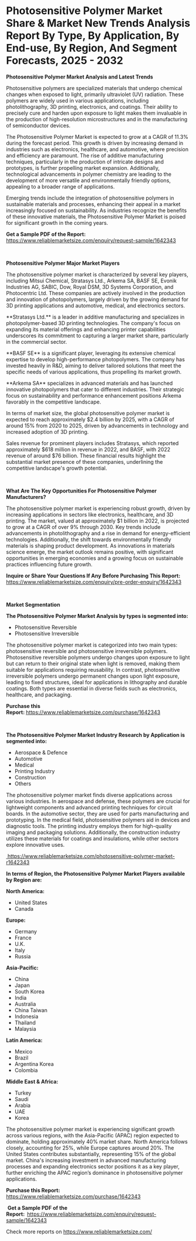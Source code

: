 <p><h1>Photosensitive Polymer Market Share & Market New Trends Analysis Report By Type, By Application, By End-use, By Region, And Segment Forecasts, 2025 - 2032</h1></p><p><strong>Photosensitive Polymer Market Analysis and Latest Trends</strong></p>
<p><p>Photosensitive polymers are specialized materials that undergo chemical changes when exposed to light, primarily ultraviolet (UV) radiation. These polymers are widely used in various applications, including photolithography, 3D printing, electronics, and coatings. Their ability to precisely cure and harden upon exposure to light makes them invaluable in the production of high-resolution microstructures and in the manufacturing of semiconductor devices.</p><p>The Photosensitive Polymer Market is expected to grow at a CAGR of 11.3% during the forecast period. This growth is driven by increasing demand in industries such as electronics, healthcare, and automotive, where precision and efficiency are paramount. The rise of additive manufacturing techniques, particularly in the production of intricate designs and prototypes, is further propelling market expansion. Additionally, technological advancements in polymer chemistry are leading to the development of more versatile and environmentally friendly options, appealing to a broader range of applications.</p><p>Emerging trends include the integration of photosensitive polymers in sustainable materials and processes, enhancing their appeal in a market increasingly focused on sustainability. As industries recognize the benefits of these innovative materials, the Photosensitive Polymer Market is poised for significant growth in the coming years.</p></p>
<p><strong>Get a Sample PDF of the Report:&nbsp;</strong> <a href="https://www.reliablemarketsize.com/enquiry/request-sample/1642343?utm_campaign=2444&utm_medium=2&utm_source=Github&utm_content=ia&utm_term=02042025&utm_id=photosensitive-polymer">https://www.reliablemarketsize.com/enquiry/request-sample/1642343</a></p>
<p>&nbsp;</p>
<p><strong>Photosensitive Polymer Major Market Players</strong></p>
<p><p>The photosensitive polymer market is characterized by several key players, including Mitsui Chemical, Stratasys Ltd., Arkema SA, BASF SE, Evonik Industries AG, SABIC, Dow, Royal DSM, 3D Systems Corporation, and Photocentric Ltd. These companies are actively involved in the production and innovation of photopolymers, largely driven by the growing demand for 3D printing applications and automotive, medical, and electronics sectors.</p><p>**Stratasys Ltd.** is a leader in additive manufacturing and specializes in photopolymer-based 3D printing technologies. The company's focus on expanding its material offerings and enhancing printer capabilities underscores its commitment to capturing a larger market share, particularly in the commercial sector.</p><p>**BASF SE** is a significant player, leveraging its extensive chemical expertise to develop high-performance photopolymers. The company has invested heavily in R&D, aiming to deliver tailored solutions that meet the specific needs of various applications, thus propelling its market growth.</p><p>**Arkema SA** specializes in advanced materials and has launched innovative photopolymers that cater to different industries. Their strategic focus on sustainability and performance enhancement positions Arkema favorably in the competitive landscape.</p><p>In terms of market size, the global photosensitive polymer market is expected to reach approximately $2.4 billion by 2025, with a CAGR of around 15% from 2020 to 2025, driven by advancements in technology and increased adoption of 3D printing.</p><p>Sales revenue for prominent players includes Stratasys, which reported approximately $618 million in revenue in 2022, and BASF, with 2022 revenue of around $76 billion. These financial results highlight the substantial market presence of these companies, underlining the competitive landscape's growth potential.</p></p>
<p>&nbsp;</p>
<p><strong>What Are The Key Opportunities For Photosensitive Polymer Manufacturers?</strong></p>
<p><p>The photosensitive polymer market is experiencing robust growth, driven by increasing applications in sectors like electronics, healthcare, and 3D printing. The market, valued at approximately $1 billion in 2022, is projected to grow at a CAGR of over 9% through 2030. Key trends include advancements in photolithography and a rise in demand for energy-efficient technologies. Additionally, the shift towards environmentally friendly materials is shaping product development. As innovations in materials science emerge, the market outlook remains positive, with significant opportunities in emerging economies and a growing focus on sustainable practices influencing future growth.</p></p>
<p><strong>Inquire or Share Your Questions If Any Before Purchasing This Report:</strong> <a href="https://www.reliablemarketsize.com/enquiry/pre-order-enquiry/1642343?utm_campaign=2444&utm_medium=2&utm_source=Github&utm_content=ia&utm_term=02042025&utm_id=photosensitive-polymer">https://www.reliablemarketsize.com/enquiry/pre-order-enquiry/1642343</a></p>
<p>&nbsp;</p>
<p><strong>Market Segmentation</strong></p>
<p><strong>The Photosensitive Polymer Market Analysis by types is segmented into:</strong></p>
<p><ul><li>Photosensitive Reversible</li><li>Photosensitive Irreversible</li></ul></p>
<p><p>The photosensitive polymer market is categorized into two main types: photosensitive reversible and photosensitive irreversible polymers. Photosensitive reversible polymers undergo changes upon exposure to light but can return to their original state when light is removed, making them suitable for applications requiring reusability. In contrast, photosensitive irreversible polymers undergo permanent changes upon light exposure, leading to fixed structures, ideal for applications in lithography and durable coatings. Both types are essential in diverse fields such as electronics, healthcare, and packaging.</p></p>
<p><strong>Purchase this Report:&nbsp;</strong><a href="https://www.reliablemarketsize.com/purchase/1642343?utm_campaign=2444&utm_medium=2&utm_source=Github&utm_content=ia&utm_term=02042025&utm_id=photosensitive-polymer">https://www.reliablemarketsize.com/purchase/1642343</a></p>
<p>&nbsp;</p>
<p><strong>The Photosensitive Polymer Market Industry Research by Application is segmented into:</strong></p>
<p><ul><li>Aerospace & Defence</li><li>Automotive</li><li>Medical</li><li>Printing Industry</li><li>Construction</li><li>Others</li></ul></p>
<p><p>The photosensitive polymer market finds diverse applications across various industries. In aerospace and defense, these polymers are crucial for lightweight components and advanced printing techniques for circuit boards. In the automotive sector, they are used for parts manufacturing and prototyping. In the medical field, photosensitive polymers aid in devices and diagnostic tools. The printing industry employs them for high-quality imaging and packaging solutions. Additionally, the construction industry utilizes these materials for coatings and insulations, while other sectors explore innovative uses.</p></p>
<p><a href="https://www.reliablemarketsize.com/photosensitive-polymer-market-r1642343?utm_campaign=2444&utm_medium=2&utm_source=Github&utm_content=ia&utm_term=02042025&utm_id=photosensitive-polymer">&nbsp;https://www.reliablemarketsize.com/photosensitive-polymer-market-r1642343</a></p>
<p><strong>In terms of Region, the Photosensitive Polymer Market Players available by Region are:</strong></p>
<p>
    <p> <strong> North America: </strong>
        <ul>
            <li>United States</li>
            <li>Canada</li>
        </ul>
        </p> 
    <p> <strong> Europe: </strong>
        <ul>
            <li>Germany</li>
            <li>France</li>
            <li>U.K.</li>
            <li>Italy</li>
            <li>Russia</li>
        </ul>
        </p> 
    <p> <strong> Asia-Pacific: </strong>
        <ul>
            <li>China</li>
            <li>Japan</li>
            <li>South Korea</li>
            <li>India</li>
            <li>Australia</li>
            <li>China Taiwan</li>
            <li>Indonesia</li>
            <li>Thailand</li>
            <li>Malaysia</li>
        </ul>
        </p> 
    <p> <strong> Latin America: </strong>
        <ul>
            <li>Mexico</li>
            <li>Brazil</li>
            <li>Argentina Korea</li>
            <li>Colombia</li>
        </ul>
        </p> 
    <p> <strong> Middle East & Africa: </strong>
        <ul>
            <li>Turkey</li>
            <li>Saudi</li>
            <li>Arabia</li>
            <li>UAE</li>
            <li>Korea</li>
        </ul>
    </p>
    </p>
<p><p>The photosensitive polymer market is experiencing significant growth across various regions, with the Asia-Pacific (APAC) region expected to dominate, holding approximately 40% market share. North America follows closely, accounting for 25%, while Europe captures around 20%. The United States contributes substantially, representing 15% of the global market. China's increasing investment in advanced manufacturing processes and expanding electronics sector positions it as a key player, further enriching the APAC region’s dominance in photosensitive polymer applications.</p></p>
<p><strong>Purchase this Report: </strong><a href="https://www.reliablemarketsize.com/purchase/1642343?utm_campaign=2444&utm_medium=2&utm_source=Github&utm_content=ia&utm_term=02042025&utm_id=photosensitive-polymer">https://www.reliablemarketsize.com/purchase/1642343</a></p>
<p>&nbsp;<strong>Get a Sample PDF of the Report:&nbsp;&nbsp;</strong><a href="https://www.reliablemarketsize.com/enquiry/request-sample/1642343?utm_campaign=2444&utm_medium=2&utm_source=Github&utm_content=ia&utm_term=02042025&utm_id=photosensitive-polymer">https://www.reliablemarketsize.com/enquiry/request-sample/1642343</a></p>
<p><strong></strong></p>
<p>Check more reports on <a href="https://www.reliablemarketsize.com/?utm_campaign=2444&utm_medium=2&utm_source=Github&utm_content=ia&utm_term=02042025&utm_id=photosensitive-polymer">https://www.reliablemarketsize.com/</a></p>